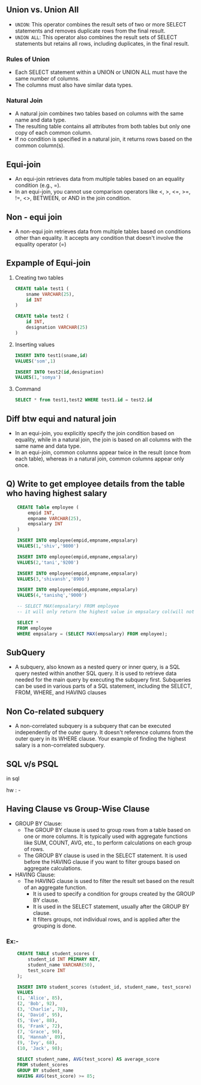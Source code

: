 ## Union vs. Union All
- ```UNION```: This operator combines the result sets of two or more SELECT statements and removes duplicate rows from the final result.
- ```UNION ALL```: This operator also combines the result sets of SELECT statements but retains all rows, including duplicates, in the final result.


### Rules of Union
- Each SELECT statement within a UNION or UNION ALL must have the same number of columns.
- The columns must also have similar data types.


### Natural Join
- A natural join combines two tables based on columns with the same name and data type.
- The resulting table contains all attributes from both tables but only one copy of each common column.
- If no condition is specified in a natural join, it returns rows based on the common column(s).


## Equi-join
- An equi-join retrieves data from multiple tables based on an equality condition (e.g., =).
- In an equi-join, you cannot use comparison operators like <, >, <=, >=, !=, <>, BETWEEN, or AND in the join condition.


## Non - equi join
- A non-equi join retrieves data from multiple tables based on conditions other than equality. It accepts any condition that doesn't involve the equality operator (=)

## Expample of Equi-join
1. Creating two tables
    ```sql
    CREATE table test1 (
        sname VARCHAR(25),
        id INT 
    )

    CREATE table test2 (
        id INT,
        designation VARCHAR(25)
    )
    ```

2. Inserting values
    ```sql
    INSERT INTO test1(sname,id)
    VALUES('som',1)

    INSERT INTO test2(id,designation)
    VALUES(1,'somya')
    ```

3. Command
    ```sql
    SELECT * from test1,test2 WHERE test1.id = test2.id
    ```


## Diff btw equi and natural join
- In an equi-join, you explicitly specify the join condition based on equality, while in a natural join, the join is based on all columns with the same name and data type.
- In an equi-join, common columns appear twice in the result (once from each table), whereas in a natural join, common columns appear only once.



## Q) Write to get employee details from the table who having highest salary 

```sql
    CREATE Table employee (
        empid INT,
        empname VARCHAR(25),
        empsalary INT
    )

    INSERT INTO employee(empid,empname,empsalary)
    VALUES(1,'shiv','9800')

    INSERT INTO employee(empid,empname,empsalary)
    VALUES(2,'tani','9200')

    INSERT INTO employee(empid,empname,empsalary)
    VALUES(3,'shivansh','8900')

    INSERT INTO employee(empid,empname,empsalary)
    VALUES(4,'tanishq','9000')

    -- SELECT MAX(empsalary) FROM employee 
    -- it will only return the highest value in empsalary col(will not gave any details about row)

    SELECT *
    FROM employee
    WHERE empsalary = (SELECT MAX(empsalary) FROM employee);

```

## SubQuery
- A subquery, also known as a nested query or inner query, is a SQL query nested within another SQL query. It is used to retrieve data needed for the main query by executing the subquery first. Subqueries can be used in various parts of a SQL statement, including the SELECT, FROM, WHERE, and HAVING clauses

## Non Co-related subquery
- A non-correlated subquery is a subquery that can be executed independently of the outer query. It doesn't reference columns from the outer query in its WHERE clause. Your example of finding the highest salary is a non-correlated subquery.
    

## SQL v/s PSQL
in sql 

hw : -
<!-- what is diff btw having clause and grou-wise clause -->


## Having Clause vs Group-Wise Clause

- GROUP BY Clause:
    - The GROUP BY clause is used to group rows from a table based on one or more columns.
    It is typically used with aggregate functions like SUM, COUNT, AVG, etc., to perform calculations on each group of rows.
    - The GROUP BY clause is used in the SELECT statement.
    It is used before the HAVING clause if you want to filter groups based on aggregate calculations.
- HAVING Clause:
    - The HAVING clause is used to filter the result set based on the result of an aggregate function.
        - It is used to specify a condition for groups created by the GROUP BY clause.
        - It is used in the SELECT statement, usually after the GROUP BY clause.
        - It filters groups, not individual rows, and is applied after the grouping is done.


### Ex:-
```sql
    CREATE TABLE student_scores (
        student_id INT PRIMARY KEY,
        student_name VARCHAR(50),
        test_score INT
    );

    INSERT INTO student_scores (student_id, student_name, test_score)
    VALUES
    (1, 'Alice', 85),
    (2, 'Bob', 92),
    (3, 'Charlie', 78),
    (4, 'David', 95),
    (5, 'Eve', 88),
    (6, 'Frank', 72),
    (7, 'Grace', 90),
    (8, 'Hannah', 89),
    (9, 'Ivy', 68),
    (10, 'Jack', 98);

    SELECT student_name, AVG(test_score) AS average_score
    FROM student_scores
    GROUP BY student_name
    HAVING AVG(test_score) >= 85;
```